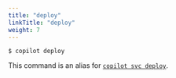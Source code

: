 ```yaml
---
title: "deploy"
linkTitle: "deploy"
weight: 7
---
```


```
$ copilot deploy
```

This command is an alias for [`copilot svc deploy`](docs/commands/svc/deploy).